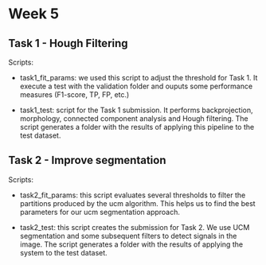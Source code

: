 # Week 5

## Task 1 - Hough Filtering

Scripts:

- task1_fit_params: we used this script to adjust the
  threshold for Task 1. It execute a test with the validation
  folder and ouputs some performance measures (F1-score, TP, FP,
  etc.)

- task1_test: script for the Task 1 submission. It performs backprojection,
  morphology, connected component analysis and Hough filtering. The script
  generates a folder with the results of applying this pipeline to
  the test dataset.


## Task 2 - Improve segmentation

Scripts:

- task2_fit_params: this script evaluates several thresholds to filter
  the partitions produced by the ucm algorithm. This helps us to find
  the best parameters for our ucm segmentation approach.

- task2_test: this script creates the submission for Task 2. We use UCM
  segmentation and some subsequent filters to detect signals in the image.
  The script generates a folder with the results of applying the system
  to the test dataset.



